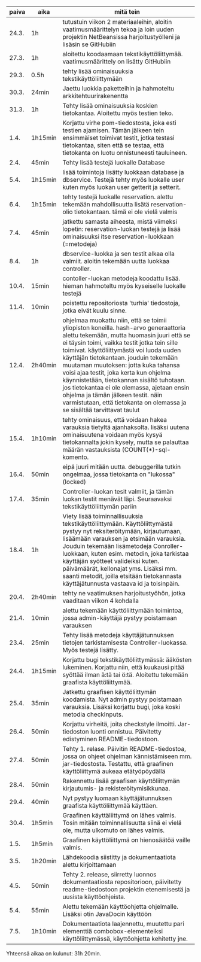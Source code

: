 | paiva | aika    | mitä tein								                                                                                |
| ----- | ------- | ----------------------------------------------------------------------------------------------------------------------------------------------------|
| 24.3. | 1h      | tutustuin viikon 2 materiaaleihin, aloitin vaatimusmäärittelyn tekoa ja loin uuden projektin NetBeansissa harjoitustyölleni ja lisäsin se GitHubiin |
| 27.3. | 1h	  | aloitettu koodaamaan tekstikäyttöliittymää. vaatimusmäärittely on lisätty GitHubiin									|												    |
| 29.3. | 0.5h    | tehty lisää ominaisuuksia tekstikäyttöliittymään 													|
| 30.3. | 24min   | Jaettu luokkia paketteihin ja hahmoteltu arkkitehtuurirakenentta                                                                                    |                                              
| 31.3. | 1h      | Tehty lisää ominaisuuksia koskien tietokantaa. Aloitettu myös testien teko.                                                                         |
| 1.4.  | 1h15min | Korjattu virhe pom-tiedostosta, joka esti testien ajamisen. Tämän jälkeen tein ensimmäiset toimivat testit, jotka testasi tietokantaa, siten että  se testaa, että tietokanta on luotu onnistuneesti tauluineen. |
| 2.4.  | 45min   | Tehty lisää testejä luokalle Database 														| 
| 5.4.  | 1h15min | lisää toimintoja lisätty luokkaan database ja dbservice. Testejä tehty myös luokalle user kuten myös luokan user getterit ja setterit. 
| 6.4.  | 1h15min | tehty testejä luokalle reservation. alettu tekemään mahdollisuutta lisätä reservation-olio tietokantaan. tämä ei ole vielä valmis                   |
| 7.4.  | 45min   | jatkettu samasta aiheesta, mistä viimeksi lopetin: reservation-luokan testejä ja lisää ominaisuuksi itse reservation-luokkaan (=metodeja)|
| 8.4.  | 1h      | dbservice-luokka ja sen testit alkaa olla valmiit. aloitin tekemään uutta luokkaa controller. |
| 10.4. | 15min   | contoller-luokan metodeja koodattu lisää. hieman hahmoteltu myös kyseiselle luokalle testejä |
| 11.4. | 10min   | poistettu repositoriosta 'turhia' tiedostoja, jotka eivät kuulu sinne. |
| 12.4. | 2h40min | ohjelmaa muokattu niin, että se toimii yliopiston koneilla. hash-arvo generaattoria alettu tekemään, mutta huomasin juuri että se ei täysin toimi, vaikka testit jotka tein sille toimivat. käyttöliittymästä voi luoda uuden käyttäjän tietokantaan. jouduin tekemään muutaman muutoksen: jotta kuka tahansa voisi ajaa testit, joka kerta kun ohjelma käynnistetään, tietokannan sisältö tuhotaan. jos tietokantaa ei ole olemassa, ajetaan ensin ohjelma ja tämän jälkeen testit. näin varmistutaan, että tietokanta on olemassa ja se sisältää tarvittavat taulut |
| 15.4. | 1h10min | tehty ominaisuus, että voidaan hakea varauksia tietyltä ajanhaksolta. lisäksi uutena ominaisuutena voidaan myös kysyä tietokannalta jokin kysely, mutta se palauttaa määrän vastauksista (COUNT(*)-sql-komento.
| 16.4. | 50min	  | eipä juuri mitään uutta. debuggerilla tutkin ongelmaa, jossa tietokanta on "lukossa" (locked) |
| 17.4. | 35min   | Controller-luokan tesit valmiit, ja tämän luokan testit menävät läpi. Seuraavaksi tekstikäyttöliittymän pariin |
| 18.4. | 1h      | Viety lisää toiminnallisuuksia tekstikäyttöliittymään. Käyttöliittymästä pystyy nyt reksiteröitymään, kirjautumaan, lisäämään varauksen ja etsimään varauksia. Jouduin tekemään lisämetodeja Conroller-luokkaan, kuten esim. metodin, joka tarkistaa käyttäjän syötteet valideiksi kuten. päivämäärät, kellonajat yms. Lisäksi mm. saanti metodit, joilla etsitään tietokannasta käyttäjätunnusta vastaava id ja toisinpäin. |
| 20.4. | 2h40min | tehty ne vaatimuksen harjoitustyöhön, jotka vaaditaan viikon 4 kohdalla |
| 21.4. | 10min   | alettu tekemään käyttöliittymään toimintoa, jossa admin-käyttäjä pystyy poistamaan varauksen |
| 23.4. | 25min   | Tehty lisää metodeja käyttäjätunnuksen tietojen tarkistamisesta Controller-luokassa. Myös testejä lisätty. |
| 24.4. | 1h15min | Korjattu bugi tekstikäyttöliittymässä: ääkösten lukeminen. Korjattu niin, että kuukausi pitää syöttää ilman ä:tä tai ö:tä. Aloitettu tekemään graafista käyttöliittymää. |
| 25.4. | 35min   | Jatkettu graafisen käyttöliittymän koodamista. Nyt admin pystyy poistamaan varauksia. Lisäksi korjattu bugi, joka koski metodia checkInputs. |
| 26.4. | 50min   | Korjattu virheitä, joita checkstyle ilmoitti. Jar-tiedoston luonti onnistuu. Päivitetty edistyminen README-tiedostoon. |
| 27.4. | 50min   | Tehty 1. relase. Päivitin README-tiedostoa, jossa on ohjeet ohjelman kännistämiseen mm. jar-tiedostosta. Testattu, että graafinen käyttöliittymä aukeaa etätyöpöydällä |
| 28.4. | 50min   | Rakennettu lisää graafisen käyttöliittymän kirjautumis- ja rekisteröitymisikkunaa. |  
| 29.4. | 40min   | Nyt pystyy luomaan käyttäjätunnuksen graafista käyttöliittymää käyttäen. |
| 30.4. | 1h5min  | Graafinen käyttäliittymä on lähes valmis. Tosin mitään toiminnallisuutta siinä ei vielä ole, mutta ulkomuto on lähes valmis. |
| 1.5.  | 1h5min  | Graafinen käyttöliittymä on hienosäätöä vaille valmis. |
| 3.5.  | 1h20min | Lähdekoodia siistitty ja dokumentaatiota alettu kirjoittamaan |
| 4.5.  | 50min   | Tehty 2. release, siirretty luonnos dokumentaatiosta repositorioon, päivitetty readme-tiedostoon projektin etenemisestä ja uusista käyttöohjeista. |
| 5.4.  | 55min   | Alettu tekemään käyttöohjetta ohjelmalle. Lisäksi otin JavaDocin käyttöön |
| 7.5.  | 1h10min | Dokumentaatiota laajennettu, muutettu pari elementtiä combobox-elementeiksi käyttöliittymässä, käyttöohjetta kehitetty jne. |


Yhteensä aikaa on kulunut: 31h 20min.
